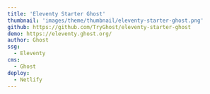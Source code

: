 ```yaml
---
title: 'Eleventy Starter Ghost'
thumbnail: 'images/theme/thumbnail/eleventy-starter-ghost.png'
github: https://github.com/TryGhost/eleventy-starter-ghost
demo: https://eleventy.ghost.org/
author: Ghost
ssg:
  - Eleventy
cms:
  - Ghost
deploy:
  - Netlify
---
```

